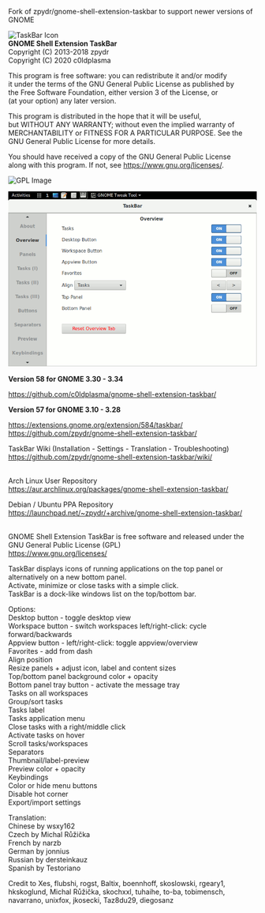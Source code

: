 Fork of zpydr/gnome-shell-extension-taskbar to support newer versions of GNOME

![TaskBar Icon](https://extensions.gnome.org/extension-data/icons/icon_584_ZS33QUn.png)          
**GNOME Shell Extension TaskBar**    
Copyright (C) 2013-2018 zpydr  
Copyright (C) 2020 c0ldplasma
                
This program is free software: you can redistribute it and/or modify            
it under the terms of the GNU General Public License as published by            
the Free Software Foundation, either version 3 of the License, or               
(at your option) any later version.             
                
This program is distributed in the hope that it will be useful,         
but WITHOUT ANY WARRANTY; without even the implied warranty of          
MERCHANTABILITY or FITNESS FOR A PARTICULAR PURPOSE. See the            
GNU General Public License for more details.            
                
You should have received a copy of the GNU General Public License               
along with this program. If not, see https://www.gnu.org/licenses/.                         
                
![GPL Image](https://www.gnu.org/graphics/gplv3-127x51.png)             
        
         
![TaskBar Image](https://github.com/zpydr/gnome-shell-extension-taskbar-content/blob/master/taskbar_v56.gif)        

**Version 58 for GNOME 3.30 - 3.34**

https://github.com/c0ldplasma/gnome-shell-extension-taskbar/

 **Version 57 for GNOME 3.10 - 3.28**       
        
https://extensions.gnome.org/extension/584/taskbar/             
https://github.com/zpydr/gnome-shell-extension-taskbar/         
           
TaskBar Wiki (Installation - Settings - Translation - Troubleshooting)                                    
https://github.com/zpydr/gnome-shell-extension-taskbar/wiki/                              
                 
Arch Linux User Repository              
https://aur.archlinux.org/packages/gnome-shell-extension-taskbar/               
        
Debian / Ubuntu PPA Repository                   
https://launchpad.net/~zpydr/+archive/gnome-shell-extension-taskbar/                         
        
GNOME Shell Extension TaskBar is free software and released under the GNU General Public License (GPL)          
https://www.gnu.org/licenses/       

TaskBar displays icons of running applications on the top panel or alternatively on a new bottom panel.        
Activate, minimize or close tasks with a simple click.          
TaskBar is a dock-like windows list on the top/bottom bar.      
                       
Options:                  
Desktop button - toggle desktop view                       
Workspace button - switch workspaces left/right-click: cycle forward/backwards                
Appview button - left/right-click: toggle appview/overview                 
Favorites - add from dash                     
Align position                          
Resize panels + adjust icon, label and content sizes                    
Top/bottom panel background color + opacity                      
Bottom panel tray button - activate the message tray                       
Tasks on all workspaces                
Group/sort tasks                
Tasks label                     
Tasks application menu                    
Close tasks with a right/middle click                     
Activate tasks on hover                 
Scroll tasks/workspaces                     
Separators                      
Thumbnail/label-preview                    
Preview color + opacity                 
Keybindings                            
Color or hide menu buttons                      
Disable hot corner                        
Export/import settings                       
               
Translation:       
Chinese by wsxy162        
Czech by Michal Růžička           
French by narzb       
German by jonnius       
Russian by dersteinkauz     
Spanish by Testoriano		

Credit to Xes, flubshi, rogst, Baltix, boennhoff, skoslowski, rgeary1, hkskoglund, Michal Růžička, skochxxl, tuhaihe, to-ba, tobimensch, navarrano, unixfox, jkosecki, Taz8du29, diegosanz        
            
